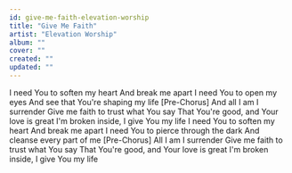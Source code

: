 ```yaml
---
id: give-me-faith-elevation-worship
title: "Give Me Faith"
artist: "Elevation Worship"
album: ""
cover: ""
created: ""
updated: ""
---
```


I need You to soften my heart
And break me apart
I need You to open my eyes
And see that You're shaping my life
[Pre-Chorus]
And all I am
I surrender
Give me faith to trust what You say
That You're good, and Your love is great
I'm broken inside, I give You my life
I need You to soften my heart
And break me apart
I need You to pierce through the dark
And cleanse every part of me
[Pre-Chorus]
All I am
I surrender
Give me faith to trust what You say
That You're good, and Your love is great
I'm broken inside, I give You my life